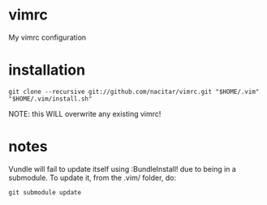 vimrc
======

My vimrc configuration


installation
============

    git clone --recursive git://github.com/nacitar/vimrc.git "$HOME/.vim"
	"$HOME/.vim/install.sh"

NOTE: this WILL overwrite any existing vimrc!


notes
=====
Vundle will fail to update itself using :BundleInstall! due to being in a submodule.
To update it, from the .vim/ folder, do:

	git submodule update
